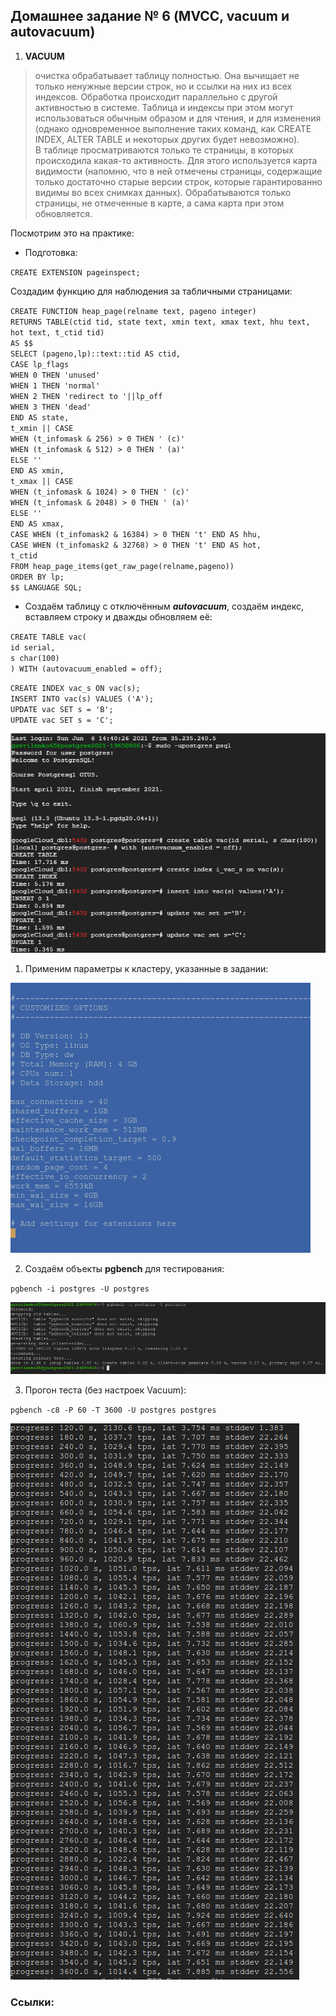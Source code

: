 ## Домашнее задание № 6 (MVCC, vacuum и autovacuum)

1. <b>VACUUM</b>
 >очистка обрабатывает таблицу полностью. Она вычищает не только ненужные версии строк, но и ссылки на них из всех индексов.
Обработка происходит параллельно с другой активностью в системе. Таблица и индексы при этом могут использоваться обычным образом и для чтения, и для изменения (однако одновременное выполнение таких команд, как CREATE INDEX, ALTER TABLE и некоторых других будет невозможно).  
В таблице просматриваются только те страницы, в которых происходила какая-то активность. Для этого используется карта видимости (напомню, что в ней отмечены страницы, содержащие только достаточно старые версии строк, которые гарантированно видимы во всех снимках данных). Обрабатываются только страницы, не отмеченные в карте, а сама карта при этом обновляется.

Посмотрим это на практике:

* Подготовка:

`CREATE EXTENSION pageinspect;`

Создадим функцию для наблюдения за табличными страницами:

 `CREATE FUNCTION heap_page(relname text, pageno integer)`  
`RETURNS TABLE(ctid tid, state text, xmin text, xmax text, hhu text, hot text, t_ctid tid)`  
`AS $$`  
`SELECT (pageno,lp)::text::tid AS ctid,`  
       `CASE lp_flags`  
        `WHEN 0 THEN 'unused'`  
         `WHEN 1 THEN 'normal'`  
         `WHEN 2 THEN 'redirect to '||lp_off`  
         `WHEN 3 THEN 'dead'`  
       `END AS state,`  
       `t_xmin || CASE`  
         `WHEN (t_infomask & 256) > 0 THEN ' (c)'`  
         `WHEN (t_infomask & 512) > 0 THEN ' (a)'`  
         `ELSE ''`  
       `END AS xmin,`  
       `t_xmax || CASE`  
         `WHEN (t_infomask & 1024) > 0 THEN ' (c)'`  
         `WHEN (t_infomask & 2048) > 0 THEN ' (a)'`  
         `ELSE ''`  
       `END AS xmax,`  
       `CASE WHEN (t_infomask2 & 16384) > 0 THEN 't' END AS hhu,`  
       `CASE WHEN (t_infomask2 & 32768) > 0 THEN 't' END AS hot,`  
       `t_ctid`  
`FROM heap_page_items(get_raw_page(relname,pageno))`  
`ORDER BY lp;`  
`$$ LANGUAGE SQL;`



* Создаём таблицу с отключённым <b><i>autovacuum</i></b>, создаём индекс, вставляем строку и дважды обновляем её:

 `CREATE TABLE vac(`  
  `id serial,`  
  `s char(100)`  
`) WITH (autovacuum_enabled = off);`

`CREATE INDEX vac_s ON vac(s);`  
`INSERT INTO vac(s) VALUES ('A');`  
`UPDATE vac SET s = 'B';`  
`UPDATE vac SET s = 'C';` 

 ![](pics/dz6/1_cr_tbl_vac.PNG)
 
 

1. Применим параметры к кластеру, указанные в задании:

 ![](pics/dz6/1_set_config_dwh.png)
 
2. Создаём объекты <b>pgbench</b> для тестирования:
 
 `pgbench -i postgres -U postgres`
 
 ![](pics/dz6/1_create_schema_pgbench.png)
 
3. Прогон теста (без настроек Vacuum):

 `pgbench -c8 -P 60 -T 3600 -U postgres postgres`
 
![](pics/dz6/2_first_test.png) 



### Ссылки:
